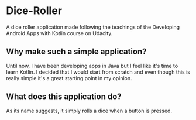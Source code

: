 # Dice-Roller
A dice roller application made following the teachings of the Developing Android Apps with Kotlin course on Udacity.

## Why make such a simple application?
Until now, I have been developing apps in Java but I feel like it's time to learn Kotlin. I decided that I would start from scratch and even though this is really simple it's a great starting point in my opinion.

## What does this application do?
As its name suggests, it simply rolls a dice when a button is pressed.
